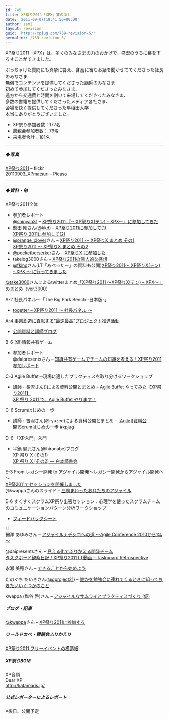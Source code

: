 ```yaml
---
id: 745
title: XP祭り2011「XPX」宴のあと
date: '2011-09-07T18:41:56+00:00'
author: semi
layout: revision
guid: 'http://xpjug.com/739-revision-5/'
permalink: /739-revision-5/
---
```


XP祭り2011「XPX」は、多くのみなさまの力のおかげで、盛況のうちに幕を下ろすことができました。

ぶっちゃけた質問にも真摯に答え、含蓄に富むお話を聞かせててくださった社長のみなさま  
無償でコンテンツを提供してくださった講師のみなさま  
初めて参加してくださったみなさま、  
遠方から交通費と時間を割いて来場してくださったみなさま、  
多数の書籍を提供してくださったメディア各社さま、  
会場を快く提供してくださった早稲田大学  
本当にありがとうございました。

- XP祭り参加者数：177名
- 懇親会参加者数： 79名
- 来場者合計：181名

---

##### ◆写真

[XP祭り2011](http://www.flickr.com/photos/hidenba/sets/72157627464663405/) – flickr  
[20110903\_XPmatsuri](http://bit.ly/r70TYp) – Picasa

---

##### ◆資料・他

XP祭り2011全体

- 参加者レポート  
    [@shinyaa31](http://twitter.com/#!/shinyaa31) – [XP祭り2011 『～XP祭りX(テン) – XPX～』に参加してきた](http://d.hatena.ne.jp/absj31/20110903/1315090849)
- 懸田 剛さん(@kkd) – [XP祭り2011に参加して(1)](http://giantech.jp/blog/xpx2011)  
    [XP祭り 2011に参加して(2)](http://giantech.jp/blog/xpx2011-2)
- [@orange\_clover](http://twitter.com/#!/orange_clover)さん – [XP祭り2011 ～ XP祭りX まとめ その1](http://d.hatena.ne.jp/orangeclover/20110905/1315231546)  
    [XP祭り2011 ～ XP祭りX まとめ その2](http://d.hatena.ne.jp/orangeclover/20110906/1315319054)
- [@pocketberserker](http://twitter.com/#!/pocketberserker)さん – [XP祭りX に参加した](http://d.hatena.ne.jp/pocketberserker/)
- takelog3000さん – [XP祭り2011の個人的な感想](http://takelog3000.blogspot.com/2011/09/xp2011.html)
- [@fkino](http://twitter.com/#!/fkino)さん(LT「あべったー」の資料も公開)[XP祭り2011～ XP祭りX(テン) – XPX ～ に行ってきました](http://fkino.net/20110903.html#p01)

[@take3000](http://twitter.com/#!/take3000)さんによるtwitterまとめ[「XP祭り2011 ～XP祭りX(テン) – XPX～」のまとめ（ver.3000）](http://togetter.com/li/183063)

A-2 社長パネル～「The Big Park Bench -日本版-」

- [togetter – XP祭り2011 〜 社長パネル 〜](http://togetter.com/li/183141)

[A-4 事業創造に貢献する”最速最高”プロジェクト推進活動](http://xpjug.com/xpx-contents-a4/ "A-4 事業創造に貢献する”最速最高”プロジェクト推進活動【講演】")

- [公開資料と講師ブログ](http://tech.ecnavi.co.jp/archives/4710923.html)

B-6 (仮)情報共有ゲーム

- 参加者レポート  
    @daipresentsさん – [知識共有ゲームでチームの知識を考える！XP祭り2011参加レポート](http://bit.ly/oJOmlM)

C-3 Agile Buffet～現場に適したプラクティスを取り分けるワークショップ

- 講師・長沢さん()による資料公開とまとめ – [Agile Buffet やってみた【XP祭り2011】](http://blogs.itmedia.co.jp/nagap/2011/09/agile-buffet-xp-37ea.html)  
    [XP 祭り 2011 で、Agile Buffet やります！](http://blogs.itmedia.co.jp/nagap/2011/08/xp-2011-agile-b-71d8.html)

C-6 Scrumはじめの一歩

- 講師・吉羽さん(@ryuzee)による資料公開とまとめ – [\[Agile\]\[資料公開\]Scrumはじめの一歩 #xpjug](http://www.ryuzee.com/contents/blog/4225)

D-6 「XP入門」入門

- 平鍋 健児さん(@hiranabe)ブログ  
    [XP 祭り X (その1)](http://blogs.itmedia.co.jp/hiranabe/2011/09/xp-festival-x.html)  
    [XP 祭り X (その2) — 白本読書会](http://blogs.itmedia.co.jp/hiranabe/2011/09/xp-festival-x-2.html)

E-3 From レガシー開発 to アジャイル開発～レガシー開発からアジャイル開発へ～  
[XP祭2011でセッションを開催しました](http://d.hatena.ne.jp/celitan/20110903/1315080531)  
@kwappaさんのスライド – [三周まわったおれたちのアジャイル](http://www.slideshare.net/kwappa/ss-9117509)

E-6 すくすくスクラムXP祭り出張セッション：心理学を使ったスクラムチームのコミュニケーションパターン分析ワークショップ

- [フィードバックシート](http://twitpic.com/6ggu5w)

LT  
細澤 あゆみさん – [アジャイルナデシコへの道 ～Agile Conference 2010から1年～](http://www.slideshare.net/AyumiHosozawa/agile-conference-20101)

@daipresentsさん – [見える化でふりかえる開発チーム](http://bit.ly/qkQ5Cv)  
[タスクボード観察日記 / XP祭り2011 LT動画 – Taskboard Retrospective](http://www.youtube.com/watch?v=-XFSW1Y5h-4&feature=youtu.be&a)

永瀬 美穂さん – [できることから始めよう](http://www.slideshare.net/MihoNagase/ss-9131855?from=ss_embed)

たのぐち だいきさん([@dproject21](http://twitter.com/#!/dproject21)) – [誰かを勉強会に連れてくるときに知っておきたいいくつかのこと](http://d.hatena.ne.jp/dproject21/20110906)

kwappa (塩谷 啓)さん – [アジャイルなサムライとプラクティスづくり (仮)](http://www.slideshare.net/kwappa/ss-9118321)

##### ブログ・記事

[@kwappa](http://twitter.com/#!/kwappa)さん – [XP祭り2011に参加する](http://randd.kwappa.net/2011/09/07/383)

##### ワールドカベ・懇親会ふりかえり

[XP祭り2011 フリーイベントの模造紙](https://picasaweb.google.com/117850193791900459892/XP2011)

##### XP祭りBGM

XP音頭  
Dear XP  
http://katamaris.jp/

##### 公式レポーターによるレポート

※後日、公開予定